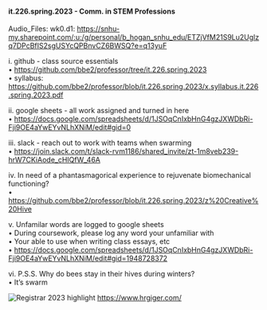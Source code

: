 #### it.226.spring.2023 - Comm. in STEM Professions

Audio_Files: <only valid for school email>
wk0.d1: https://snhu-my.sharepoint.com/:u:/g/personal/b_hogan_snhu_edu/ETZjVfM21S9Lu2Uglzq7DPcBfIS2sgUSYcQPBnvCZ6BWSQ?e=q13yuF



i.	github - class source essentials  
• https://github.com/bbe2/professor/tree/it.226.spring.2023  
• syllabus: https://github.com/bbe2/professor/blob/it.226.spring.2023/x.syllabus.it.226.spring.2023.pdf  

ii.	google sheets - all work assigned and turned in here  
• https://docs.google.com/spreadsheets/d/1JSOqCnIxbHnG4gzJXWDbRi-Fji9OE4aYwEYvNLhXNiM/edit#gid=0

iii.	slack - reach out to work with teams when swarming  
• https://join.slack.com/t/slack-rvm1186/shared_invite/zt-1m8veb239-hrW7CKiAode_cHIQfW_46A  

iv.	In need of a phantasmagorical experience to rejuvenate biomechanical functioning?  
• https://github.com/bbe2/professor/blob/it.226.spring.2023/z%20Creative%20Hive  

v.	Unfamilar words are logged to google sheets  
• During coursework, please log any word your unfamiliar with  
• Your able to use when writing class essays, etc  
• https://docs.google.com/spreadsheets/d/1JSOqCnIxbHnG4gzJXWDbRi-Fji9OE4aYwEYvNLhXNiM/edit#gid=1948728372  

vi.	P.S.S. Why do bees stay in their hives during winters?  
• It’s swarm  


![Registrar 2023 highlight](https://user-images.githubusercontent.com/59778456/209231742-fbb14a1c-ded9-4b95-bda8-6d6e01df86a8.JPG)
https://www.hrgiger.com/
